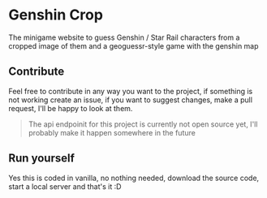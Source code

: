 # Genshin Crop

The minigame website to guess Genshin / Star Rail characters from a cropped image of them and a geoguessr-style game with the genshin map

## Contribute

Feel free to contribute in any way you want to the project, if something is not working create an issue, if you want to suggest changes, make a pull request, I'll be happy to look at them.

> The api endpoinit for this project is currently not open source yet, I'll probably make it happen somewhere in the future

## Run yourself

Yes this is coded in vanilla, no nothing needed, download the source code, start a local server and that's it :D
